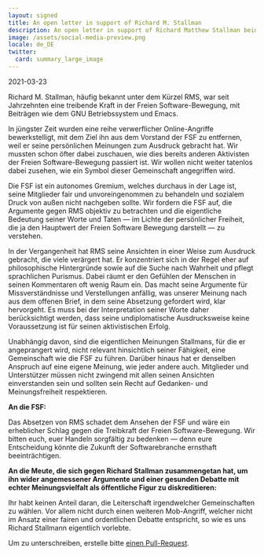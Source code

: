 ```yaml
---
layout: signed
title: An open letter in support of Richard M. Stallman
description: An open letter in support of Richard Matthew Stallman being reinstated by the Free Software Foundation
image: /assets/social-media-preview.png
locale: de_DE
twitter:
  card: summary_large_image
---
```


2021-03-23

Richard M. Stallman, häufig bekannt unter dem Kürzel RMS, war seit
Jahrzehnten eine treibende Kraft in der Freien Software-Bewegung,
mit Beiträgen wie dem GNU Betriebssystem und Emacs.

In jüngster Zeit wurden eine reihe verwerflicher Online-Angriffe
bewerkstelligt, mit dem Ziel ihn aus dem Vorstand der FSF zu entfernen,
weil er seine persönlichen Meinungen zum Ausdruck gebracht hat. Wir
mussten schon öfter dabei zuschauen, wie dies bereits anderen Aktivisten
der Freien Software-Bewegung passiert ist. Wir wollen nicht weiter
tatenlos dabei zusehen, wie ein Symbol dieser Gemeinschaft angegriffen
wird.

Die FSF ist ein autonomes Gremium, welches durchaus in der Lage ist,
seine Mitglieder fair und unvoreingenommen zu behandeln und sozialem
Druck von außen nicht nachgeben sollte. Wir fordern die FSF auf,
die Argumente gegen RMS objektiv zu betrachten und die eigentliche
Bedeutung seiner Worte und Taten — im Lichte der persönlicher Freiheit,
die ja den Hauptwert der Freien Software Bewegung darstellt — zu
verstehen.

In der Vergangenheit hat RMS seine Ansichten in einer Weise zum
Ausdruck gebracht, die viele verärgert hat. Er konzentriert
sich in der Regel eher auf philosophische Hintergründe sowie auf die
Suche nach Wahrheit und pflegt sprachlichen Purismus. Dabei räumt er
den Gefühlen der Menschen in seinen Kommentaren oft wenig Raum ein.
Das macht seine Argumente für Missverständnisse und Verstellungen
anfällig, was unserer Meinung nach aus dem offenen Brief, in dem seine
Absetzung gefordert wird, klar hervorgeht. Es muss bei der Interpretation
seiner Worte daher berücksichtigt werden, dass seine undiplomatische
Ausdrucksweise keine Voraussetzung ist für seinen aktivistischen Erfolg.

Unabhängig davon, sind die eigentlichen Meinungen Stallmans, für die er
angeprangert wird, nicht relevant hinsichtlich seiner Fähigkeit, eine
Gemeinschaft wie die FSF zu führen. Darüber hinaus hat er denselben
Anspruch auf eine eigene Meinung, wie jeder andere auch. Mitglieder und
Unterstützer müssen nicht zwingend mit allen seinen Ansichten
einverstanden sein und sollten sein Recht auf Gedanken- und
Meinungsfreiheit respektieren.

**An die FSF:**

Das Absetzen von RMS schadet dem Ansehen der FSF und wäre ein erheblicher
Schlag gegen die Treibkraft der Freien Software-Bewegung.
Wir bitten euch, euer Handeln sorgfältig zu bedenken — denn eure Entscheidung
könnte die Zukunft der Softwarebranche ernsthaft beeinträchtigen.

**An die Meute, die sich gegen Richard Stallman zusammengetan hat, um
ihn wider angemessener Argumente und einer gesunden Debatte mit echter
Meinungsvielfalt als öffentliche Figur zu diskreditieren:**

Ihr habt keinen Anteil daran, die Leiterschaft irgendwelcher 
Gemeinschaften zu wählen. Vor allem nicht durch einen weiteren Mob-Angriff, 
welcher nicht im Ansatz einer fairen und ordentlichen Debatte
entspricht, so wie es uns Richard Stallmann eigentlich vorlebte. 

Um zu unterschreiben, erstelle bitte [einen Pull-Request](https://github.com/rms-support-letter/rms-support-letter.github.io/pulls).
